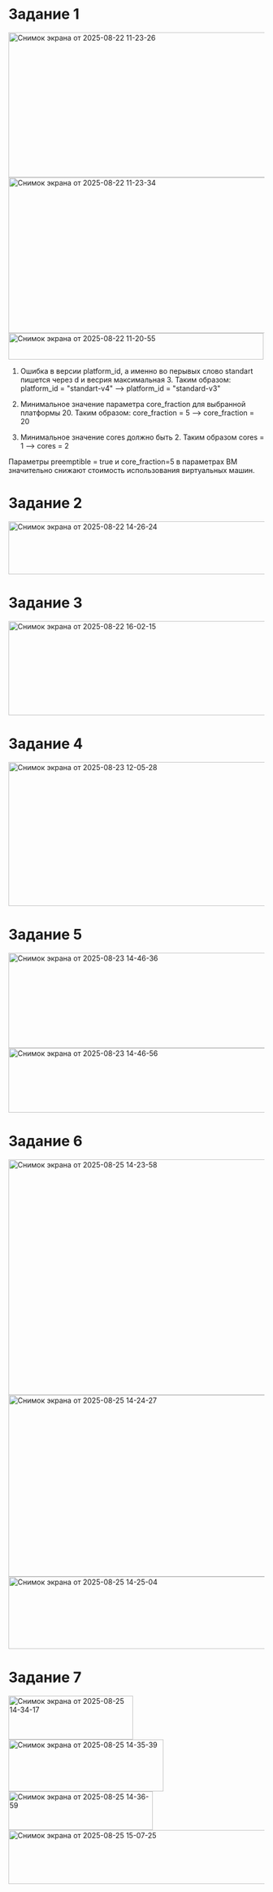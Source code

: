 # Задание 1

<img width="835" height="285" alt="Снимок экрана от 2025-08-22 11-23-26" src="https://github.com/user-attachments/assets/028e3cfc-8e7d-491b-ae54-cc6b0fa84c06" />

<img width="641" height="306" alt="Снимок экрана от 2025-08-22 11-23-34" src="https://github.com/user-attachments/assets/aca1c19d-762d-487e-ade3-79d4d81a6fa5" />

<img width="502" height="52" alt="Снимок экрана от 2025-08-22 11-20-55" src="https://github.com/user-attachments/assets/a268daed-0e24-4ddd-84fe-9ff8b5d045cb" />

1. Ошибка в версии platform_id, а именно во перывых слово standart пишется через d и весрия максимальная 3. Таким образом:
   platform_id = "standart-v4" -->  platform_id = "standard-v3"

2. Минимальное значение параметра core_fraction для выбранной платформы 20. Таким образом:
   core_fraction = 5 --> core_fraction = 20

3. Минимальное значение cores должно быть 2. Таким образом 
   cores = 1 --> cores = 2

Параметры preemptible = true и core_fraction=5 в параметрах ВМ значительно снижают стоимость использования виртуальных машин.

# Задание 2

<img width="609" height="104" alt="Снимок экрана от 2025-08-22 14-26-24" src="https://github.com/user-attachments/assets/cc12e76c-6048-46ad-b6fa-dc219143e6ca" />

# Задание 3

<img width="1158" height="185" alt="Снимок экрана от 2025-08-22 16-02-15" src="https://github.com/user-attachments/assets/9b9882b0-6165-486b-9393-cfbb72817649" />

# Задание 4

<img width="676" height="283" alt="Снимок экрана от 2025-08-23 12-05-28" src="https://github.com/user-attachments/assets/db82cd6b-9893-4372-88f5-8842eaab883a" />

# Задание 5

<img width="644" height="187" alt="Снимок экрана от 2025-08-23 14-46-36" src="https://github.com/user-attachments/assets/e520256c-b5c8-433b-ae6e-6a46ae655ead" />

<img width="631" height="127" alt="Снимок экрана от 2025-08-23 14-46-56" src="https://github.com/user-attachments/assets/b4ce1741-d4db-4291-9614-a74bb678ac02" />

# Задание 6

<img width="832" height="463" alt="Снимок экрана от 2025-08-25 14-23-58" src="https://github.com/user-attachments/assets/55ff4efe-fc93-4591-a2ed-0efba9bdbcfb" />

<img width="520" height="357" alt="Снимок экрана от 2025-08-25 14-24-27" src="https://github.com/user-attachments/assets/53f3f2ef-83b9-4371-ba54-9bc06e06977a" />

<img width="875" height="142" alt="Снимок экрана от 2025-08-25 14-25-04" src="https://github.com/user-attachments/assets/d72f9465-4e16-4747-aed4-5e7d3164d522" />

# Задание 7

<img width="245" height="86" alt="Снимок экрана от 2025-08-25 14-34-17" src="https://github.com/user-attachments/assets/c32883d6-cffe-416f-8aa2-f6f3a075f1a7" />

<img width="305" height="102" alt="Снимок экрана от 2025-08-25 14-35-39" src="https://github.com/user-attachments/assets/f3c3eaa0-1239-498e-8521-e14bd48e1dc7" />

<img width="284" height="76" alt="Снимок экрана от 2025-08-25 14-36-59" src="https://github.com/user-attachments/assets/5ef39b94-c319-4897-a6f3-22de7aa18e8b" />

<img width="2025" height="106" alt="Снимок экрана от 2025-08-25 15-07-25" src="https://github.com/user-attachments/assets/f86697e5-ede0-4f4f-9e11-90c9119a7146" />








